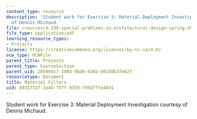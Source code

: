 ```yaml
---
content_type: resource
description: 'Student work for Exercise 3: Material Deployment Investigation courtesy
  of Dennis Michaud.'
file: /courses/4-195-special-problems-in-architectural-design-spring-2005/8931715f1e4875ff0359795d7ffe40d1_3michaud.pdf
file_type: application/pdf
learning_resource_types:
- Projects
license: https://creativecommons.org/licenses/by-nc-sa/4.0/
ocw_type: OCWFile
parent_title: Projects
parent_type: CourseSection
parent_uid: 205994c7-198d-9bd8-636b-b61b9b3feb2f
resourcetype: Document
title: Material Filters
uid: 8931715f-1e48-75ff-0359-795d7ffe40d1
---
```

Student work for Exercise 3: Material Deployment Investigation courtesy of Dennis Michaud.